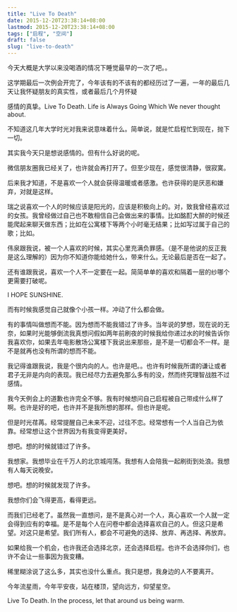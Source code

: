 ```yaml
---
title: "Live To Death"
date: 2015-12-20T23:38:14+08:00
lastmod: 2015-12-20T23:38:14+08:00
tags: ["启程", "空间"]
draft: false
slug: "live-to-death"
---
```


今天大概是大学以来没喝酒的情况下睡觉最早的一次了吧。。

这学期最后一次例会开完了，今年该有的不该有的都经历过了一遍，一年的最后几天让我怀疑朋友的真实性，或者最后几个月怀疑

感情的真挚。Live To Death. Life is Always Going Which We never thought about.

不知道这几年大学时光对我来说意味着什么。简单说，就是忙启程忙到现在，抛下一切。

其实我今天只是想说感情的。但有什么好说的呢。

微信朋友圈我已经关了，也许就会再打开了。但至少现在，感觉很清静，很寂寞。

后来我才知道，不是喜欢一个人就会获得温暖或者感激。也许获得的是厌恶和嫌弃，对就是这样。

瑞之说喜欢一个人的时候应该是阳光的，应该是积极向上的。对，致我曾经喜欢过的女孩。我曾经做过自己也不敢相信自己会做出来的事情。比如酩酊大醉的时候还能爬起来聊天做东西；比如在公寓楼下等两个小时毫无结果；比如写过属于自己的歌；比如。

伟泉跟我说，被一个人喜欢的时候，其实心里充满负罪感。（是不是他说的反正我是这么理解的）因为你不知道你能给她什么，带来什么。无论最后是否在一起了。

还有谁跟我说，喜欢一个人不一定要在一起。简简单单的喜欢和隔着一层的纱哪个更需要打破呢。

I HOPE SUNSHINE.

而有时候我感觉自己就像个小孩一样。冲动了什么都会做。

有的事情叫做想而不能。因为想而不能我错过了许多。当年说的梦想，现在说的无奈，如果时光能够倒流我真想问假如两年前刷夜的时候我给你递过水的时候告诉你我喜欢你，如果去年电影散场公寓楼下我说出来那些，是不是一切都会不一样。是不是就再也没有所谓的想而不能。

我记得谁跟我说，我是个很内向的人。也许是吧。。也许有时候我所谓的谦让或者君子无非是内向的表现。我已经尽力去避免那么多有的没，然而终究理智战胜不过感情。

我今天例会上的道歉也许完全不够。我有时候想问自己启程被自己带成什么样了啊。也许是好的吧，也许并不是我所想的那样。但也许是呢。

但是时光荏苒。经常提醒自己未来不迎，过往不恋。经常想有一个人当自己为依靠。经常想让这个世界因为有我变得更美好。

想吧。想的时候就错过了许多。

我想家。我想毕业在千万人的北京城闯荡。我想有人会陪我一起刷街到处浪。我想有人每天说晚安。

想吧。想的时候就发现了许多。

我想你们会飞得更高，看得更远。

而我们已经老了。虽然我一直想问，是不是真心对一个人，真心喜欢一个人就一定会得到应有的幸福。是不是每个人在问卷中都会选择喜欢自己的人。但这只是希望。对这只是希望。我们所有人，都会不可避免的选择、放弃、再选择、再放弃。

如果给我一个机会，也许我还会选择北京，还会选择启程。也许不会选择你们，也许不会让一些事因为我变糟。

稀里糊涂说了这么多，其实也没什么重点。我只是想，我身边的人不要离开。

今年流星雨，今年平安夜，站在楼顶，望向远方，仰望星空。

Live To Death. In the process, let that around us being warm.
